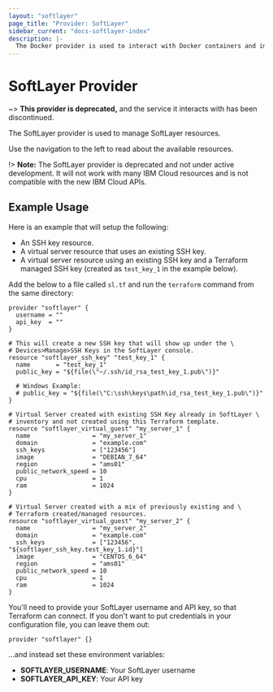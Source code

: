 ```yaml
---
layout: "softlayer"
page_title: "Provider: SoftLayer"
sidebar_current: "docs-softlayer-index"
description: |-
  The Docker provider is used to interact with Docker containers and images.
---
```


# SoftLayer Provider

~> **This provider is deprecated,** and the service it interacts with has been discontinued.

The SoftLayer provider is used to manage SoftLayer resources.

Use the navigation to the left to read about the available resources.

!> **Note:** The SoftLayer provider is deprecated and not under active development. It will not work with many IBM Cloud resources and is not compatible with the new IBM Cloud APIs.

## Example Usage

Here is an example that will setup the following:

+ An SSH key resource.
+ A virtual server resource that uses an existing SSH key.
+ A virtual server resource using an existing SSH key and a Terraform managed SSH key (created as `test_key_1` in the example below).

Add the below to a file called `sl.tf` and run the `terraform` command from the same directory:

```hcl
provider "softlayer" {
  username = ""
  api_key  = ""
}

# This will create a new SSH key that will show up under the \
# Devices>Manage>SSH Keys in the SoftLayer console.
resource "softlayer_ssh_key" "test_key_1" {
  name       = "test_key_1"
  public_key = "${file(\"~/.ssh/id_rsa_test_key_1.pub\")}"

  # Windows Example:
  # public_key = "${file(\"C:\ssh\keys\path\id_rsa_test_key_1.pub\")}"
}

# Virtual Server created with existing SSH Key already in SoftLayer \
# inventory and not created using this Terraform template.
resource "softlayer_virtual_guest" "my_server_1" {
  name                 = "my_server_1"
  domain               = "example.com"
  ssh_keys             = ["123456"]
  image                = "DEBIAN_7_64"
  region               = "ams01"
  public_network_speed = 10
  cpu                  = 1
  ram                  = 1024
}

# Virtual Server created with a mix of previously existing and \
# Terraform created/managed resources.
resource "softlayer_virtual_guest" "my_server_2" {
  name                 = "my_server_2"
  domain               = "example.com"
  ssh_keys             = ["123456", "${softlayer_ssh_key.test_key_1.id}"]
  image                = "CENTOS_6_64"
  region               = "ams01"
  public_network_speed = 10
  cpu                  = 1
  ram                  = 1024
}
```

You'll need to provide your SoftLayer username and API key,
so that Terraform can connect. If you don't want to put
credentials in your configuration file, you can leave them
out:

```
provider "softlayer" {}
```

...and instead set these environment variables:

- **SOFTLAYER_USERNAME**: Your SoftLayer username
- **SOFTLAYER_API_KEY**: Your API key
